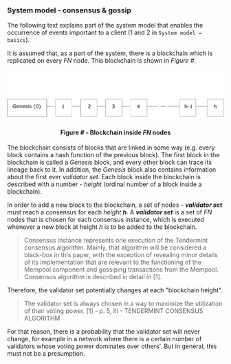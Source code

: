 ### System model - consensus & gossip

The following text explains part of the system model that enables the occurrence of events important to a client (1 and 2 in `System model → basics`).

It is assumed that, as a part of the system, there is a blockchain which is replicated on every *FN* node. This blockchain is shown in *Figure #*.

![](https://github.com/lukamiletic95/papers/blob/master/images/fig2.png)
<div align='center'> 
	<h4>Figure # - Blockchain inside <i>FN</i> nodes</h4>
</div>

The blockchain consists of blocks that are linked in some way (e.g. every block contains a hash function of the previous block). The first block in the blockchain is called a *Genesis* block, and every other block can trace its lineage back to it. In addition, the *Genesis* block also contains information about the first ever *validator set*. Each block inside the blockchain is described with a number - *height* (ordinal number of a block inside a blockchain). 

In order to add a new block to the blockchain, a set of nodes - ***validator set*** must reach a consensus for each *height* ***h***. A ***validator set*** is a set of *FN* nodes that is chosen for each consensus instance, which is executed whenever a new block at height *h* is to be added to the blockchain.

> Consensus instance represents one execution of the Tendermint consensus algorithm. Mainly, that algorithm will be considered a black-box in this paper, with the exception of revealing minor details of its implementation that are relevant to the functioning of the Mempool component and gossiping transactions from the Mempool. Consensus algorithm is described in detail in [1].

Therefore, the validator set potentially changes at each "blockchain height".

> The validator set is always chosen in a way to maximize the utilization of their voting power. [1] - p. 5, III - TENDERMINT CONSENSUS ALGORITHM

For that reason, there is a probability that the validator set will never change, for example in a network where there is a certain number of validators whose voting power dominates over others'. But in general, this must not be a presumption.


<!--stackedit_data:
eyJoaXN0b3J5IjpbLTUzMTQ4NTQyNywxMjM1ODUzNTY4LDQ1MD
gxMjYxMywxMTQ1ODY2MTQ3LDIxNzc1MjI5NCwtNDAyOTM1Nzgy
LDE4MTI4MjI4ODFdfQ==
-->